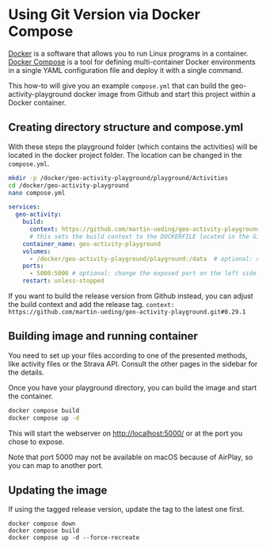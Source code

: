 # Using Git Version via Docker Compose

[Docker](https://www.docker.com/) is a software that allows you to run Linux programs in a container.
[Docker Compose](https://docs.docker.com/compose/) is a tool for defining multi-container Docker environments in a single YAML configuration file and deploy it with a single command.

This how-to will give you an example `compose.yml` that can build the geo-activity-playground docker image from Github and start this project within a Docker container.

## Creating directory structure and compose.yml

With these steps the playground folder (which contains the activities) will be located in the docker project folder. The location can be changed in the `compose.yml`.

```bash
mkdir -p /docker/geo-activity-playground/playground/Activities
cd /docker/geo-activity-playground
nano compose.yml
```

```yml
services:
  geo-activity:
    build:
      context: https://github.com/martin-ueding/geo-activity-playground.git
      # this sets the build context to the DOCKERFILE located in the Github repository
    container_name: geo-activity-playground
    volumes:
      - /docker/geo-activity-playground/playground:/data  # optional: change left side to your desired playground directory
    ports:
      - 5000:5000 # optional: change the exposed port on the left side
    restart: unless-stopped
```

If you want to build the release version from Github instead, you can adjust the build context and add the release tag.
`context: https://github.com/martin-ueding/geo-activity-playground.git#0.29.1`

## Building image and running container

You need to set up your files according to one of the presented methods, like activity files or the Strava API. Consult the other pages in the sidebar for the details.

Once you have your playground directory, you can build the image and start the container.

```bash
docker compose build
docker compose up -d
```

This will start the webserver on <http://localhost:5000/> or at the port you chose to expose.

Note that port 5000 may not be available on macOS because of AirPlay, so you can map to another port.

## Updating the image

If using the tagged release version, update the tag to the latest one first.

```
docker compose down
docker compose build
docker compose up -d --force-recreate
```